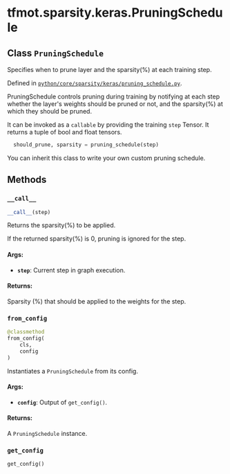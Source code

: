 <div itemscope itemtype="http://developers.google.com/ReferenceObject">
<meta itemprop="name" content="tfmot.sparsity.keras.PruningSchedule" />
<meta itemprop="path" content="Stable" />
<meta itemprop="property" content="__call__"/>
<meta itemprop="property" content="from_config"/>
<meta itemprop="property" content="get_config"/>
</div>

# tfmot.sparsity.keras.PruningSchedule

## Class `PruningSchedule`

Specifies when to prune layer and the sparsity(%) at each training step.

Defined in
[`python/core/sparsity/keras/pruning_schedule.py`](https://github.com/tensorflow/model-optimization/tree/master/tensorflow_model_optimization/python/core/sparsity/keras/pruning_schedule.py).

<!-- Placeholder for "Used in" -->

PruningSchedule controls pruning during training by notifying at each step
whether the layer's weights should be pruned or not, and the sparsity(%) at
which they should be pruned.

It can be invoked as a `callable` by providing the training `step` Tensor. It
returns a tuple of bool and float tensors.

```python
  should_prune, sparsity = pruning_schedule(step)
```

You can inherit this class to write your own custom pruning schedule.

## Methods

<h3 id="__call__"><code>__call__</code></h3>

```python
__call__(step)
```

Returns the sparsity(%) to be applied.

If the returned sparsity(%) is 0, pruning is ignored for the step.

#### Args:

*   <b>`step`</b>: Current step in graph execution.

#### Returns:

Sparsity (%) that should be applied to the weights for the step.

<h3 id="from_config"><code>from_config</code></h3>

```python
@classmethod
from_config(
    cls,
    config
)
```

Instantiates a `PruningSchedule` from its config.

#### Args:

*   <b>`config`</b>: Output of `get_config()`.

#### Returns:

A `PruningSchedule` instance.

<h3 id="get_config"><code>get_config</code></h3>

```python
get_config()
```
